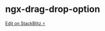 # ngx-drag-drop-option

[Edit on StackBlitz ⚡️](https://stackblitz.com/edit/ng-drag-drop-tst-88dwlm)